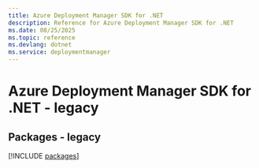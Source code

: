 ```yaml
---
title: Azure Deployment Manager SDK for .NET
description: Reference for Azure Deployment Manager SDK for .NET
ms.date: 08/25/2025
ms.topic: reference
ms.devlang: dotnet
ms.service: deploymentmanager
---
```

# Azure Deployment Manager SDK for .NET - legacy
## Packages - legacy
[!INCLUDE [packages](deployment-manager-index.md)]